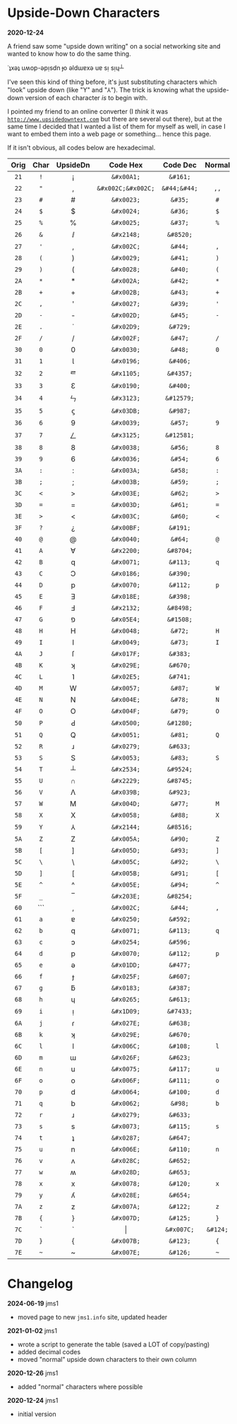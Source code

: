 # Upside-Down Characters

**2020-12-24**

A friend saw some "upside down writing" on a social networking site and wanted to know how to do the same thing.

&#729;&#647;x&#477;&#647; u&#653;op-&#477;p&#7433;sdn &#607;o &#477;ld&#623;&#592;x&#477; u&#592; s&#7433; s&#7433;&#613;&#9524;


I've seen this kind of thing before, it's just substituting characters which "look" upside down (like "Y" and "&#x2144;"). The trick is knowing what the upside-down version of each character *is* to begin with.

I pointed my friend to an online converter (I *think* it was [`http://www.upsidedowntext.com`](http://www.upsidedowntext.com) but there are several out there), but at the same time I decided that I wanted a list of them for myself as well, in case I want to embed them into a web page or something... hence this page.

If it isn't obvious, all codes below are hexadecimal.

| Orig  | Char      | UpsideDn  | Code Hex   | Code Dec   | Normal |
|:-----:|:---------:|:---------:|:----------:|:----------:|:------:|
| `21`  | `!`       | &#x00A1;  | `&#x00A1;` | `&#161;`   |        |
| `22`  | `"`       | &#x002C;  | `&#x002C;&#x002C;` | `&#44;&#44;` | `,,`   |
| `23`  | `#`       | &#x0023;  | `&#x0023;` | `&#35;`    | `#`    |
| `24`  | `$`       | &#x0024;  | `&#x0024;` | `&#36;`    | `$`    |
| `25`  | `%`       | &#x0025;  | `&#x0025;` | `&#37;`    | `%`    |
| `26`  | `&`       | &#x2148;  | `&#x2148;` | `&#8520;`  |        |
| `27`  | `'`       | &#x002C;  | `&#x002C;` | `&#44;`    | `,`    |
| `28`  | `(`       | &#x0029;  | `&#x0029;` | `&#41;`    | `)`    |
| `29`  | `)`       | &#x0028;  | `&#x0028;` | `&#40;`    | `(`    |
| `2A`  | `*`       | &#x002A;  | `&#x002A;` | `&#42;`    | `*`    |
| `2B`  | `+`       | &#x002B;  | `&#x002B;` | `&#43;`    | `+`    |
| `2C`  | `,`       | &#x0027;  | `&#x0027;` | `&#39;`    | `'`    |
| `2D`  | `-`       | &#x002D;  | `&#x002D;` | `&#45;`    | `-`    |
| `2E`  | `.`       | &#x02D9;  | `&#x02D9;` | `&#729;`   |        |
| `2F`  | `/`       | &#x002F;  | `&#x002F;` | `&#47;`    | `/`    |
| `30`  | `0`       | &#x0030;  | `&#x0030;` | `&#48;`    | `0`    |
| `31`  | `1`       | &#x0196;  | `&#x0196;` | `&#406;`   |        |
| `32`  | `2`       | &#x1105;  | `&#x1105;` | `&#4357;`  |        |
| `33`  | `3`       | &#x0190;  | `&#x0190;` | `&#400;`   |        |
| `34`  | `4`       | &#x3123;  | `&#x3123;` | `&#12579;` |        |
| `35`  | `5`       | &#x03DB;  | `&#x03DB;` | `&#987;`   |        |
| `36`  | `6`       | &#x0039;  | `&#x0039;` | `&#57;`    | `9`    |
| `37`  | `7`       | &#x3125;  | `&#x3125;` | `&#12581;` |        |
| `38`  | `8`       | &#x0038;  | `&#x0038;` | `&#56;`    | `8`    |
| `39`  | `9`       | &#x0036;  | `&#x0036;` | `&#54;`    | `6`    |
| `3A`  | `:`       | &#x003A;  | `&#x003A;` | `&#58;`    | `:`    |
| `3B`  | `;`       | &#x003B;  | `&#x003B;` | `&#59;`    | `;`    |
| `3C`  | `<`       | &#x003E;  | `&#x003E;` | `&#62;`    | `>`    |
| `3D`  | `=`       | &#x003D;  | `&#x003D;` | `&#61;`    | `=`    |
| `3E`  | `>`       | &#x003C;  | `&#x003C;` | `&#60;`    | `<`    |
| `3F`  | `?`       | &#x00BF;  | `&#x00BF;` | `&#191;`   |        |
| `40`  | `@`       | &#x0040;  | `&#x0040;` | `&#64;`    | `@`    |
| `41`  | `A`       | &#x2200;  | `&#x2200;` | `&#8704;`  |        |
| `42`  | `B`       | &#x0071;  | `&#x0071;` | `&#113;`   | `q`    |
| `43`  | `C`       | &#x0186;  | `&#x0186;` | `&#390;`   |        |
| `44`  | `D`       | &#x0070;  | `&#x0070;` | `&#112;`   | `p`    |
| `45`  | `E`       | &#x018E;  | `&#x018E;` | `&#398;`   |        |
| `46`  | `F`       | &#x2132;  | `&#x2132;` | `&#8498;`  |        |
| `47`  | `G`       | &#x05E4;  | `&#x05E4;` | `&#1508;`  |        |
| `48`  | `H`       | &#x0048;  | `&#x0048;` | `&#72;`    | `H`    |
| `49`  | `I`       | &#x0049;  | `&#x0049;` | `&#73;`    | `I`    |
| `4A`  | `J`       | &#x017F;  | `&#x017F;` | `&#383;`   |        |
| `4B`  | `K`       | &#x029E;  | `&#x029E;` | `&#670;`   |        |
| `4C`  | `L`       | &#x02E5;  | `&#x02E5;` | `&#741;`   |        |
| `4D`  | `M`       | &#x0057;  | `&#x0057;` | `&#87;`    | `W`    |
| `4E`  | `N`       | &#x004E;  | `&#x004E;` | `&#78;`    | `N`    |
| `4F`  | `O`       | &#x004F;  | `&#x004F;` | `&#79;`    | `O`    |
| `50`  | `P`       | &#x0500;  | `&#x0500;` | `&#1280;`  |        |
| `51`  | `Q`       | &#x0051;  | `&#x0051;` | `&#81;`    | `Q`    |
| `52`  | `R`       | &#x0279;  | `&#x0279;` | `&#633;`   |        |
| `53`  | `S`       | &#x0053;  | `&#x0053;` | `&#83;`    | `S`    |
| `54`  | `T`       | &#x2534;  | `&#x2534;` | `&#9524;`  |        |
| `55`  | `U`       | &#x2229;  | `&#x2229;` | `&#8745;`  |        |
| `56`  | `V`       | &#x039B;  | `&#x039B;` | `&#923;`   |        |
| `57`  | `W`       | &#x004D;  | `&#x004D;` | `&#77;`    | `M`    |
| `58`  | `X`       | &#x0058;  | `&#x0058;` | `&#88;`    | `X`    |
| `59`  | `Y`       | &#x2144;  | `&#x2144;` | `&#8516;`  |        |
| `5A`  | `Z`       | &#x005A;  | `&#x005A;` | `&#90;`    | `Z`    |
| `5B`  | `[`       | &#x005D;  | `&#x005D;` | `&#93;`    | `]`    |
| `5C`  | `\`       | &#x005C;  | `&#x005C;` | `&#92;`    | `\`    |
| `5D`  | `]`       | &#x005B;  | `&#x005B;` | `&#91;`    | `[`    |
| `5E`  | `^`       | &#x005E;  | `&#x005E;` | `&#94;`    | `^`    |
| `5F`  | `_`       | &#x203E;  | `&#x203E;` | `&#8254;`  |        |
| `60`  | ```       | &#x002C;  | `&#x002C;` | `&#44;`    | `,`    |
| `61`  | `a`       | &#x0250;  | `&#x0250;` | `&#592;`   |        |
| `62`  | `b`       | &#x0071;  | `&#x0071;` | `&#113;`   | `q`    |
| `63`  | `c`       | &#x0254;  | `&#x0254;` | `&#596;`   |        |
| `64`  | `d`       | &#x0070;  | `&#x0070;` | `&#112;`   | `p`    |
| `65`  | `e`       | &#x01DD;  | `&#x01DD;` | `&#477;`   |        |
| `66`  | `f`       | &#x025F;  | `&#x025F;` | `&#607;`   |        |
| `67`  | `g`       | &#x0183;  | `&#x0183;` | `&#387;`   |        |
| `68`  | `h`       | &#x0265;  | `&#x0265;` | `&#613;`   |        |
| `69`  | `i`       | &#x1D09;  | `&#x1D09;` | `&#7433;`  |        |
| `6A`  | `j`       | &#x027E;  | `&#x027E;` | `&#638;`   |        |
| `6B`  | `k`       | &#x029E;  | `&#x029E;` | `&#670;`   |        |
| `6C`  | `l`       | &#x006C;  | `&#x006C;` | `&#108;`   | `l`    |
| `6D`  | `m`       | &#x026F;  | `&#x026F;` | `&#623;`   |        |
| `6E`  | `n`       | &#x0075;  | `&#x0075;` | `&#117;`   | `u`    |
| `6F`  | `o`       | &#x006F;  | `&#x006F;` | `&#111;`   | `o`    |
| `70`  | `p`       | &#x0064;  | `&#x0064;` | `&#100;`   | `d`    |
| `71`  | `q`       | &#x0062;  | `&#x0062;` | `&#98;`    | `b`    |
| `72`  | `r`       | &#x0279;  | `&#x0279;` | `&#633;`   |        |
| `73`  | `s`       | &#x0073;  | `&#x0073;` | `&#115;`   | `s`    |
| `74`  | `t`       | &#x0287;  | `&#x0287;` | `&#647;`   |        |
| `75`  | `u`       | &#x006E;  | `&#x006E;` | `&#110;`   | `n`    |
| `76`  | `v`       | &#x028C;  | `&#x028C;` | `&#652;`   |        |
| `77`  | `w`       | &#x028D;  | `&#x028D;` | `&#653;`   |        |
| `78`  | `x`       | &#x0078;  | `&#x0078;` | `&#120;`   | `x`    |
| `79`  | `y`       | &#x028E;  | `&#x028E;` | `&#654;`   |        |
| `7A`  | `z`       | &#x007A;  | `&#x007A;` | `&#122;`   | `z`    |
| `7B`  | `{`       | &#x007D;  | `&#x007D;` | `&#125;`   | `}`    |
| `7C`  | `|`       | &#x007C;  | `&#x007C;` | `&#124;`   | `|`    |
| `7D`  | `}`       | &#x007B;  | `&#x007B;` | `&#123;`   | `{`    |
| `7E`  | `~`       | &#x007E;  | `&#x007E;` | `&#126;`   | `~`    |


# Changelog

**2024-06-19** jms1

- moved page to new `jms1.info` site, updated header

**2021-01-02** jms1

- wrote a script to generate the table (saved a LOT of copy/pasting)
- added decimal codes
- moved "normal" upside down characters to their own column

**2020-12-26** jms1

- added "normal" characters where possible

**2020-12-24** jms1

- initial version

